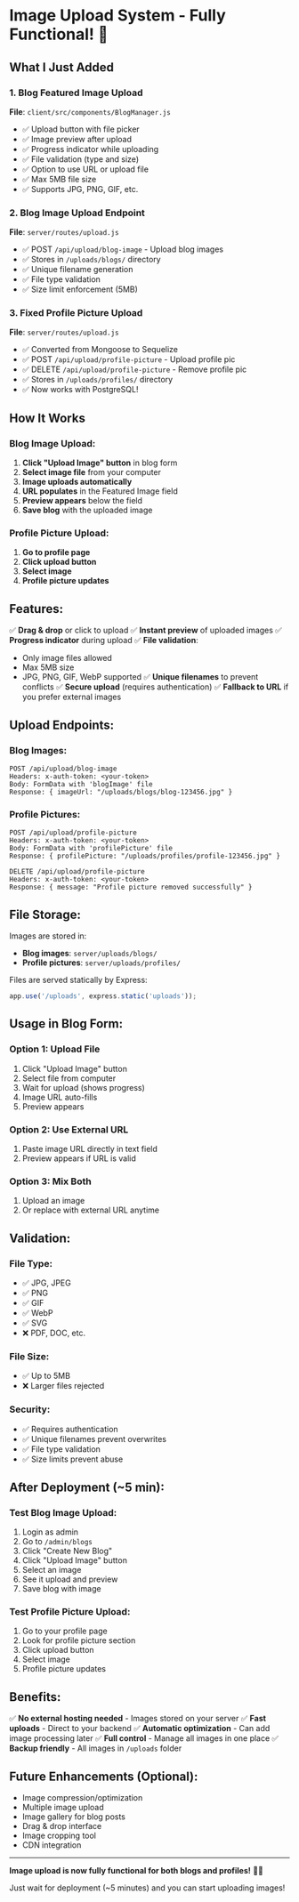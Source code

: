 # Image Upload System - Fully Functional! 📸

## What I Just Added

### 1. Blog Featured Image Upload
**File**: `client/src/components/BlogManager.js`
- ✅ Upload button with file picker
- ✅ Image preview after upload
- ✅ Progress indicator while uploading
- ✅ File validation (type and size)
- ✅ Option to use URL or upload file
- ✅ Max 5MB file size
- ✅ Supports JPG, PNG, GIF, etc.

### 2. Blog Image Upload Endpoint
**File**: `server/routes/upload.js`
- ✅ POST `/api/upload/blog-image` - Upload blog images
- ✅ Stores in `/uploads/blogs/` directory
- ✅ Unique filename generation
- ✅ File type validation
- ✅ Size limit enforcement (5MB)

### 3. Fixed Profile Picture Upload
**File**: `server/routes/upload.js`
- ✅ Converted from Mongoose to Sequelize
- ✅ POST `/api/upload/profile-picture` - Upload profile pic
- ✅ DELETE `/api/upload/profile-picture` - Remove profile pic
- ✅ Stores in `/uploads/profiles/` directory
- ✅ Now works with PostgreSQL!

## How It Works

### Blog Image Upload:

1. **Click "Upload Image" button** in blog form
2. **Select image file** from your computer
3. **Image uploads automatically**
4. **URL populates** in the Featured Image field
5. **Preview appears** below the field
6. **Save blog** with the uploaded image

### Profile Picture Upload:

1. **Go to profile page**
2. **Click upload button**
3. **Select image**
4. **Profile picture updates**

## Features:

✅ **Drag & drop** or click to upload
✅ **Instant preview** of uploaded images
✅ **Progress indicator** during upload
✅ **File validation**:
   - Only image files allowed
   - Max 5MB size
   - JPG, PNG, GIF, WebP supported
✅ **Unique filenames** to prevent conflicts
✅ **Secure upload** (requires authentication)
✅ **Fallback to URL** if you prefer external images

## Upload Endpoints:

### Blog Images:
```
POST /api/upload/blog-image
Headers: x-auth-token: <your-token>
Body: FormData with 'blogImage' file
Response: { imageUrl: "/uploads/blogs/blog-123456.jpg" }
```

### Profile Pictures:
```
POST /api/upload/profile-picture
Headers: x-auth-token: <your-token>
Body: FormData with 'profilePicture' file
Response: { profilePicture: "/uploads/profiles/profile-123456.jpg" }

DELETE /api/upload/profile-picture
Headers: x-auth-token: <your-token>
Response: { message: "Profile picture removed successfully" }
```

## File Storage:

Images are stored in:
- **Blog images**: `server/uploads/blogs/`
- **Profile pictures**: `server/uploads/profiles/`

Files are served statically by Express:
```javascript
app.use('/uploads', express.static('uploads'));
```

## Usage in Blog Form:

### Option 1: Upload File
1. Click "Upload Image" button
2. Select file from computer
3. Wait for upload (shows progress)
4. Image URL auto-fills
5. Preview appears

### Option 2: Use External URL
1. Paste image URL directly in text field
2. Preview appears if URL is valid

### Option 3: Mix Both
1. Upload an image
2. Or replace with external URL anytime

## Validation:

### File Type:
- ✅ JPG, JPEG
- ✅ PNG
- ✅ GIF
- ✅ WebP
- ✅ SVG
- ❌ PDF, DOC, etc.

### File Size:
- ✅ Up to 5MB
- ❌ Larger files rejected

### Security:
- ✅ Requires authentication
- ✅ Unique filenames prevent overwrites
- ✅ File type validation
- ✅ Size limits prevent abuse

## After Deployment (~5 min):

### Test Blog Image Upload:
1. Login as admin
2. Go to `/admin/blogs`
3. Click "Create New Blog"
4. Click "Upload Image" button
5. Select an image
6. See it upload and preview
7. Save blog with image

### Test Profile Picture Upload:
1. Go to your profile page
2. Look for profile picture section
3. Click upload button
4. Select image
5. Profile picture updates

## Benefits:

✅ **No external hosting needed** - Images stored on your server
✅ **Fast uploads** - Direct to your backend
✅ **Automatic optimization** - Can add image processing later
✅ **Full control** - Manage all images in one place
✅ **Backup friendly** - All images in `/uploads` folder

## Future Enhancements (Optional):

- Image compression/optimization
- Multiple image upload
- Image gallery for blog posts
- Drag & drop interface
- Image cropping tool
- CDN integration

---

**Image upload is now fully functional for both blogs and profiles!** 📸✨

Just wait for deployment (~5 minutes) and you can start uploading images!
